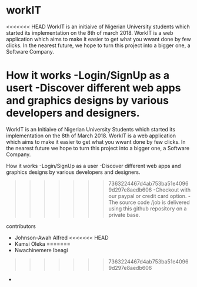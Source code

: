 # workIT
<<<<<<< HEAD
WorkIT is an initiaive of Nigerian University students which started its implementation on the 8th of march 2018. WorkIT is a web application which aims to make it easier to get what you wwant done by few clicks. In the nearest future, we hope to turn this project into a bigger one, a Software Company.

How it works
-Login/SignUp as a usert
-Discover different web apps and graphics designs by various developers and designers.
=======
WorkIT is an Initiaive of Nigerian University Students which started its implementation on the 8th of March 2018. WorkIT is a web application which aims to make it easier to get what you wwant done by few clicks. In the nearest future we hope to turn this project into a bigger one, a Software Company.

How it works 
-Login/SignUp as a user
-Discover different web apps and graphics designs by various developers and designers. 
>>>>>>> 7363224467d4ab753ba51e40969d297e8aedb606
-Checkout with our paypal or credit card option.
-The source code /job is delivered using this github repository on a private base.

contributors
- Johnson-Awah Alfred
<<<<<<< HEAD
- Kamsi Oleka
=======
- Nwachinemere Ibeagi
>>>>>>> 7363224467d4ab753ba51e40969d297e8aedb606
-
